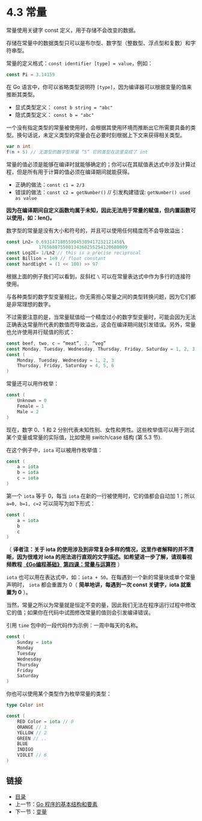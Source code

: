# 4.3 常量

常量使用关键字 const 定义，用于存储不会改变的数据。

存储在常量中的数据类型只可以是布尔型、数字型（整数型、浮点型和复数）和字符串型。

常量的定义格式：`const identifier [type] = value`，例如： 

```go
const Pi = 3.14159
```

在 Go 语言中，你可以省略类型说明符 `[type]`，因为编译器可以根据变量的值来推断其类型。

- 显式类型定义： `const b string = "abc"`   
- 隐式类型定义： `const b = "abc"`

一个没有指定类型的常量被使用时，会根据其使用环境而推断出它所需要具备的类型。换句话说，未定义类型的常量会在必要时刻根据上下文来获得相关类型。

```go
var n int
f(n + 5) // 无类型的数字型常量 “5” 它的类型在这里变成了 int
```

常量的值必须是能够在编译时就能够确定的；你可以在其赋值表达式中涉及计算过程，但是所有用于计算的值必须在编译期间就能获得。

- 正确的做法：`const c1 = 2/3`  
- 错误的做法：`const c2 = getNumber()` // 引发构建错误: `getNumber() used as value`

**因为在编译期间自定义函数均属于未知，因此无法用于常量的赋值，但内置函数可以使用，如：len()。**

数字型的常量是没有大小和符号的，并且可以使用任何精度而不会导致溢出：

```go
const Ln2= 0.693147180559945309417232121458\
			176568075500134360255254120680009
const Log2E= 1/Ln2 // this is a precise reciprocal
const Billion = 1e9 // float constant
const hardEight = (1 << 100) >> 97
```

根据上面的例子我们可以看到，反斜杠 `\` 可以在常量表达式中作为多行的连接符使用。

与各种类型的数字型变量相比，你无需担心常量之间的类型转换问题，因为它们都是非常理想的数字。

不过需要注意的是，当常量赋值给一个精度过小的数字型变量时，可能会因为无法正确表达常量所代表的数值而导致溢出，这会在编译期间就引发错误。另外，常量也允许使用并行赋值的形式：

```go
const beef, two, c = “meat”, 2, “veg”
const Monday, Tuesday, Wednesday, Thursday, Friday, Saturday = 1, 2, 3, 4, 5, 6
const (
	Monday, Tuesday, Wednesday = 1, 2, 3
	Thursday, Friday, Saturday = 4, 5, 6
)
```

常量还可以用作枚举：

```go
const (
	Unknown = 0
	Female = 1
	Male = 2
)
```

现在，数字 0、1 和 2 分别代表未知性别、女性和男性。这些枚举值可以用于测试某个变量或常量的实际值，比如使用 switch/case 结构 (第 5.3 节).

在这个例子中，`iota` 可以被用作枚举值：

```go
const (
	a = iota
	b = iota
	c = iota
)
```

第一个 `iota` 等于 0，每当 `iota` 在新的一行被使用时，它的值都会自动加 1；所以 `a=0, b=1, c=2` 可以简写为如下形式：

```go
const (
	a = iota
	b
	c
)
```

（ **译者注：关于 iota 的使用涉及到非常复杂多样的情况，这里作者解释的并不清晰，因为很难对 iota 的用法进行直观的文字描述。如希望进一步了解，请观看视频教程 [《Go编程基础》](https://github.com/Unknwon/go-fundamental-programming) [第四课：常量与运算符](https://github.com/Unknwon/go-fundamental-programming/blob/master/lectures/lecture4.md)** ）

`iota` 也可以用在表达式中，如：`iota + 50`。在每遇到一个新的常量块或单个常量声明时， `iota` 都会重置为 0（ **简单地讲，每遇到一次 const 关键字，iota 就重置为 0** ）。

当然，常量之所以为常量就是恒定不变的量，因此我们无法在程序运行过程中修改它的值；如果你在代码中试图修改常量的值则会引发编译错误。

引用 `time` 包中的一段代码作为示例：一周中每天的名称。

```go
const (
	Sunday = iota
	Monday
	Tuesday
	Wednesday
	Thursday
	Friday
	Saturday
)
```

你也可以使用某个类型作为枚举常量的类型：

```go
type Color int

const (
	RED Color = iota // 0
	ORANGE // 1
	YELLOW // 2
	GREEN // ..
	BLUE
	INDIGO
	VIOLET // 6
)
```

## 链接

- [目录](directory.md)
- 上一节：[Go 程序的基本结构和要素](04.2.md)
- 下一节：[变量](04.4.md)

